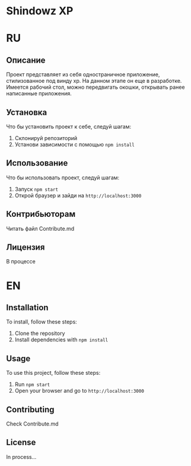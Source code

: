 # Shindowz XP

# RU

## Описание

Проект представляет из себя одностраничное приложение, стилизованное под винду хр.
На данном этапе он еще в разработке.
Имеется рабочий стол, можно передвигать окошки, открывать ранее написанные приложения.

## Установка

Что бы установить проект к себе, следуй шагам:

1. Склонируй репозиторий
2. Установи зависимости с помощью `npm install`

## Использование

Что бы использовать проект, следуй шагам:

1. Запуск `npm start`
2. Открой браузер и зайди на `http://localhost:3000`

## Контрибьюторам

Читать файл Contribute.md

## Лицензия

В процессе

# EN

## Installation

To install, follow these steps:

1. Clone the repository
2. Install dependencies with `npm install`

## Usage

To use this project, follow these steps:

1. Run `npm start`
2. Open your browser and go to `http://localhost:3000`

## Contributing

Check Contribute.md

## License

In process...
